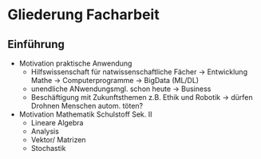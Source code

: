 # Gliederung Facharbeit
## Einführung
* Motivation praktische Anwendung
  * Hilfswissenschaft für natwissenschaftliche Fächer -> Entwicklung Mathe -> Computerprogramme -> BigData (ML/DL)
  * unendliche ANwendungsmgl. schon heute -> Business
  * Beschäftigung mit Zukunftsthemen z.B. Ethik und Robotik -> dürfen Drohnen Menschen autom. töten?
* Motivation Mathematik Schulstoff Sek. II
  * Lineare Algebra
  * Analysis
  * Vektor/ Matrizen
  * Stochastik

